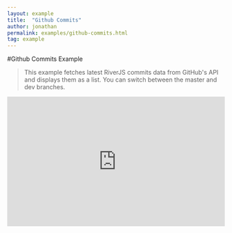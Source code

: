 ```yaml
---
layout: example
title:  "Github Commits"
author: jonathan
permalink: examples/github-commits.html
tag: example
---
```


#Github Commits Example
>This example fetches latest RiverJS commits data from GitHub's API and displays them as a list. You can switch between the master and dev branches.


<iframe width="100%" height="300" src="http://jsfiddle.net/zhning/3DCAj/embedded/result,js,html,css" allowfullscreen="allowfullscreen" frameborder="0"></iframe>
